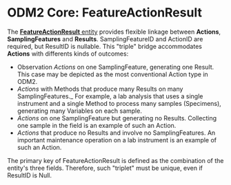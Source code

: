 ODM2 Core: FeatureActionResult
==================

The [**FeatureActionResult** entity](http://uchic.github.io/ODM2/schemas/ODM2_Current/tables/ODM2Core_FeatureActionResult.html) provides flexible linkage between **Actions**, **SamplingFeatures** and **Results**. SamplingFeatureID and ActionID are required, but ResultID is nullable. This "triple" bridge accommodates **Actions** with differents kinds of outcomes:

* Observation _Actions_ on one SamplingFeature, generating one Result. This case may be depicted as the most conventional Action type in ODM2.
* _Actions_ with Methods that produce many Results on many SamplingFeatures._ For example, a lab analysis that uses a single instrument and a single Method to process many samples (Specimens), generating many Variables on each sample.
* _Actions_ on one SamplingFeature but generating no Results. Collecting one sample in the field is an example of such an Action.
* _Actions_ that produce no Results and involve no SamplingFeatures. An important maintenance operation on a lab instrument is an example of such an Action.

The primary key of FeatureActionResult is defined as the combination of the entity's three fields. Therefore, such "triplet" must be unique, even if ResultID is Null.
